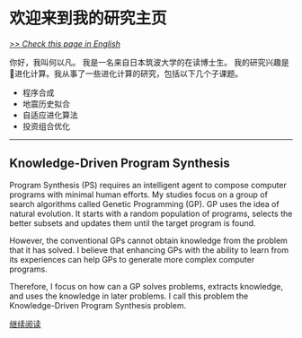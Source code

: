 # 欢迎来到我的研究主页

[*>> Check this page in English*](/)

你好，我叫何以凡。 我是一名来自日本筑波大学的在读博士生。 我的研究兴趣是🧬进化计算。我从事了一些进化计算的研究，包括以下几个子课题。

- 程序合成
- 地震历史拟合
- 自适应进化算法
- 投资组合优化

---

## Knowledge-Driven Program Synthesis

Program Synthesis (PS) requires an intelligent agent to compose computer programs with minimal human efforts. My studies focus on a group of search algorithms called Genetic Programming (GP). GP uses the idea of natural evolution. It starts with a random population of programs, selects the better subsets and updates them until the target program is found.

However, the conventional GPs cannot obtain knowledge from the problem that it has solved. I believe that enhancing GPs with the ability to learn from its experiences can help GPs to generate more complex computer programs.

Therefore, I focus on how can a GP solves problems, extracts knowledge, and uses the knowledge in later problems. I call this problem the Knowledge-Driven Program Synthesis problem.

[继续阅读](/cn/research/kdps/)
